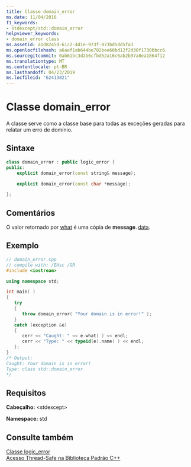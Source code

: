 ```yaml
---
title: Classe domain_error
ms.date: 11/04/2016
f1_keywords:
- stdexcept/std::domain_error
helpviewer_keywords:
- domain_error class
ms.assetid: a1d8245d-61c2-4d1e-973f-073bd5dd5fa3
ms.openlocfilehash: a6aef1ab644be702bee60bd12f2d30f1730bbcc6
ms.sourcegitcommit: 0ab61bc3d2b6cfbd52a16c6ab2b97a8ea1864f12
ms.translationtype: MT
ms.contentlocale: pt-BR
ms.lasthandoff: 04/23/2019
ms.locfileid: "62413821"
---
```

# <a name="domainerror-class"></a>Classe domain_error

A classe serve como a classe base para todas as exceções geradas para relatar um erro de domínio.

## <a name="syntax"></a>Sintaxe

```cpp
class domain_error : public logic_error {
public:
    explicit domain_error(const string& message);

    explicit domain_error(const char *message);

};
```

## <a name="remarks"></a>Comentários

O valor retornado por [what](../standard-library/exception-class.md) é uma cópia de **message**`.`[data](../standard-library/basic-string-class.md#data).

## <a name="example"></a>Exemplo

```cpp
// domain_error.cpp
// compile with: /EHsc /GR
#include <iostream>

using namespace std;

int main( )
{
   try
   {
      throw domain_error( "Your domain is in error!" );
   }
   catch (exception &e)
   {
      cerr << "Caught: " << e.what( ) << endl;
      cerr << "Type: " << typeid(e).name( ) << endl;
   };
}
/* Output:
Caught: Your domain is in error!
Type: class std::domain_error
*/
```

## <a name="requirements"></a>Requisitos

**Cabeçalho:** \<stdexcept>

**Namespace:** std

## <a name="see-also"></a>Consulte também

[Classe logic_error](../standard-library/logic-error-class.md)<br/>
[Acesso Thread-Safe na Biblioteca Padrão C++](../standard-library/thread-safety-in-the-cpp-standard-library.md)<br/>
